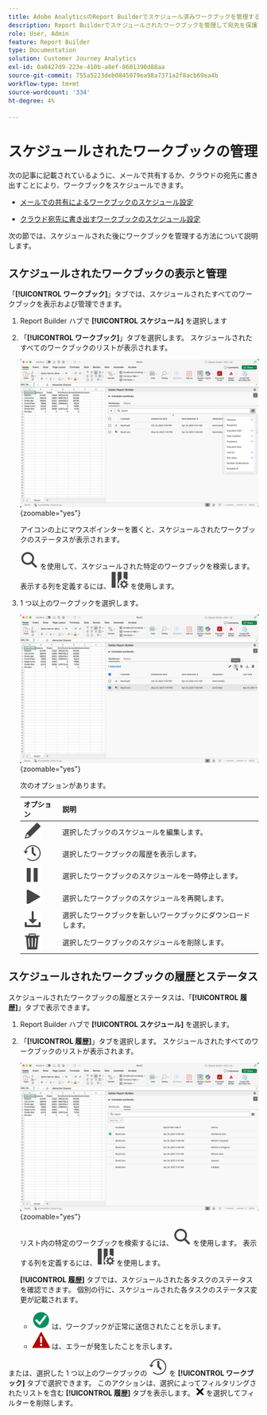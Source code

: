 ```yaml
---
title: Adobe AnalyticsのReport Builderでスケジュール済みワークブックを管理する方法
description: Report Builderでスケジュールされたワークブックを管理して宛先を保護する方法を説明します
role: User, Admin
feature: Report Builder
type: Documentation
solution: Customer Journey Analytics
exl-id: 0a0427d9-223e-410b-a8ef-8601390d88aa
source-git-commit: 755a5223deb0845079ea98a7371a2f8acb69ea4b
workflow-type: tm+mt
source-wordcount: '334'
ht-degree: 4%

---
```


# スケジュールされたワークブックの管理

次の記事に記載されているように、メールで共有するか、クラウドの宛先に書き出すことにより、ワークブックをスケジュールできます。

* [メールでの共有によるワークブックのスケジュール設定](/help/report-builder/schedule-reportbuilder.md)

* [クラウド宛先に書き出すワークブックのスケジュール設定](/help/report-builder/report-builder-export.md)

次の節では、スケジュールされた後にワークブックを管理する方法について説明します。

## スケジュールされたワークブックの表示と管理

「**[!UICONTROL ワークブック]**」タブでは、スケジュールされたすべてのワークブックを表示および管理できます。

1. Report Builder ハブで **[!UICONTROL スケジュール]** を選択します

1. 「**[!UICONTROL ワークブック]**」タブを選択します。 スケジュールされたすべてのワークブックのリストが表示されます。

   ![&#x200B; スケジュール済みワークブック &#x200B;](assets/scheduled-workbooks.png){zoomable="yes"}

   アイコンの上にマウスポインターを置くと、スケジュールされたワークブックのステータスが表示されます。

   ![&#x200B; 検索 &#x200B;](/help/assets/icons/Search.svg) を使用して、スケジュールされた特定のワークブックを検索します。
表示する列を定義するには、![ColumnSetting](/help/assets/icons/ColumnSetting.svg) を使用します。

1. 1 つ以上のワークブックを選択します。

   ![&#x200B; 選択したワークブックのスケジュール &#x200B;](assets/scheduled-workbooks-selected.png){zoomable="yes"}

   次のオプションがあります。

   | オプション | 説明 |
   |---|---|
   | ![編集](/help/assets/icons/Edit.svg) | 選択したブックのスケジュールを編集します。 |
   | ![&#x200B; 履歴 &#x200B;](/help/assets/icons/History.svg) | 選択したワークブックの履歴を表示します。 |
   | ![Pause](/help/assets/icons/Pause.svg) | 選択したワークブックのスケジュールを一時停止します。 |
   | ![&#x200B; 再生 &#x200B;](/help/assets/icons/Play.svg) | 選択したワークブックのスケジュールを再開します。 |
   | ![ダウンロード](/help/assets/icons/Download.svg) | 選択したワークブックを新しいワークブックにダウンロードします。 |
   | ![削除](/help/assets/icons/Delete.svg) | 選択したワークブックのスケジュールを削除します。 |


## スケジュールされたワークブックの履歴とステータス

スケジュールされたワークブックの履歴とステータスは、「**[!UICONTROL 履歴]**」タブで表示できます。

1. Report Builder ハブで **[!UICONTROL スケジュール]** を選択します。

1. 「**[!UICONTROL 履歴]**」タブを選択します。 スケジュールされたすべてのワークブックのリストが表示されます。

   ![&#x200B; スケジュール済み履歴 &#x200B;](assets/scheduled-workbooks-history.png){zoomable="yes"}

   リスト内の特定のワークブックを検索するには、![&#x200B; 検索 &#x200B;](/help/assets/icons/Search.svg) を使用します。
表示する列を定義するには、![ColumnSetting](/help/assets/icons/ColumnSetting.svg) を使用します。

   **[!UICONTROL 履歴]** タブでは、スケジュールされた各タスクのステータスを確認できます。 個別の行に、スケジュールされた各タスクのステータス変更が記載されます。

   * ![CheckmarkCircleGreen](/help/assets/icons/CheckmarkCircleGreen.svg) は、ワークブックが正常に送信されたことを示します。
   * ![AlertRed](/help/assets/icons/AlertRed.svg) は、エラーが発生したことを示します。

または、選択した 1 つ以上のワークブックの ![&#x200B; 履歴 &#x200B;](/help/assets/icons/History.svg) を **[!UICONTROL ワークブック]** タブで選択できます。 このアクションは、選択によってフィルタリングされたリストを含む **[!UICONTROL 履歴]** タブを表示します。 ![CrossSize75](/help/assets/icons/CrossSize75.svg) を選択してフィルターを削除します。
